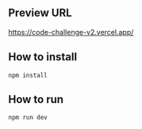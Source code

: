 ## Preview URL

https://code-challenge-v2.vercel.app/

## How to install

`npm install `

## How to run

`npm run dev`
